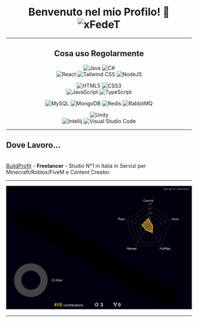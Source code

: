 <h1 align="center">Benvenuto nel mio Profilo! 👋 <img src="https://komarev.com/ghpvc/?username=xFedeT" alt="xFedeT" /></h1>

<hr>
  <h2 align="center">Cosa uso Regolarmente</h2>
  
  <p align="center">
    <a>
      <p align="center">
          <img alt="Java" src="https://img.shields.io/badge/java-%23ED8B00.svg?&style=for-the-badge&logo=java&logoColor=white"/>
          <img alt="C#" src="https://img.shields.io/badge/c%23-%23239120.svg?&style=for-the-badge&logo=c-sharp&logoColor=white"/>
          <br>
          <img alt="React" src="https://img.shields.io/badge/react-%2320232a.svg?&style=for-the-badge&logo=react&logoColor=61DAFB"/>
          <img alt="Tailwind CSS" src="https://img.shields.io/badge/tailwindcss-%2338B2AC.svg?&style=for-the-badge&logo=tailwind-css&logoColor=white"/>
          <img alt="NodeJS" src="https://img.shields.io/badge/node.js-%2343853D.svg?&style=for-the-badge&logo=node.js&logoColor=white"/>
      </p>
      <p align="center">
          <img alt="HTML5" src="https://img.shields.io/badge/html5-%23E34F26.svg?&style=for-the-badge&logo=html5&logoColor=white"/>
          <img alt="CSS3" src="https://img.shields.io/badge/css3-%231572B6.svg?&style=for-the-badge&logo=css3&logoColor=white"/>
        <br>
          <img alt="JavaScript" src="https://img.shields.io/badge/javascript-%23F7DF1E.svg?&style=for-the-badge&logo=javascript&logoColor=black"/>
          <img alt="TypeScript" src="https://img.shields.io/badge/typescript-%23007ACC.svg?&style=for-the-badge&logo=typescript&logoColor=white"/>
      </p>
      <p align="center">
          <img alt="MySQL" src="https://img.shields.io/badge/mysql-%2300f.svg?&style=for-the-badge&logo=mysql&logoColor=white"/>
          <img alt="MongoDB" src="https://img.shields.io/badge/mongodb-%234ea94b.svg?&style=for-the-badge&logo=mongodb&logoColor=white"/>
          <img alt="Redis" src="https://img.shields.io/badge/redis-%23DC382D.svg?&style=for-the-badge&logo=redis&logoColor=white"/>
          <img alt="RabbitMQ" src="https://img.shields.io/badge/rabbitmq-%23FF6600.svg?&style=for-the-badge&logo=rabbitmq&logoColor=white"/>
      </p>
      <p align="center">
          <img alt="Unity" src="https://img.shields.io/badge/unity-%23000000.svg?style=for-the-badge&logo=unity&logoColor=white"/>
          <br>
          <img alt="Intellij" src="https://img.shields.io/badge/IntelliJIDEA-000000.svg?style=for-the-badge&logo=intellij-idea&logoColor=white"/>
          <img alt="Visual Studio Code" src="https://img.shields.io/badge/Visual_Studio_Code-0078d7.svg?&style=for-the-badge&logo=visual-studio-code&logoColor=white"/>
      </p>
    </a>
  </p>
</hr>

<hr>
  <h2> Dove Lavoro... </h2>
</hr>


<br>
<a href="https://buildprofit.it/">BuildProfit</a> - <b>Freelancer</b> - Studio N°1 in italia in Servizi per Minecraft/Roblox/FiveM e Content Creator.


<hr>
  <p align="center"><img src="https://github.com/xFedeT/xFedeT/blob/main/profile-3d-contrib/profile-night-rainbow.svg"/> </p>
<hr>
